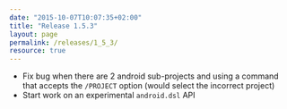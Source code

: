 ```yaml
---
date: "2015-10-07T10:07:35+02:00"
title: "Release 1.5.3"
layout: page
permalink: /releases/1_5_3/
resource: true
---
```


* Fix bug when there are 2 android sub-projects and using a command that accepts the `/PROJECT` option (would select the incorrect project)
* Start work on an experimental `android.dsl` API
